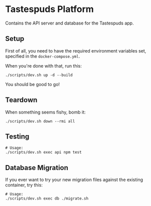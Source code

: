 # Tastespuds Platform

Contains the API server and database for the Tastespuds app.

## Setup

First of all, you need to have the required environment variables set, specified in the `docker-compose.yml`.

When you're done with that, run this:

`./scripts/dev.sh up -d --build`

You should be good to go!

## Teardown

When something seems fishy, bomb it:

`./scripts/dev.sh down --rmi all`

## Testing

```
# Usage:
./scripts/dev.sh exec api npm test
```

## Database Migration

If you ever want to try your new migration files against the existing container, try this:

```
# Usage:
./scripts/dev.sh exec db ./migrate.sh
```
